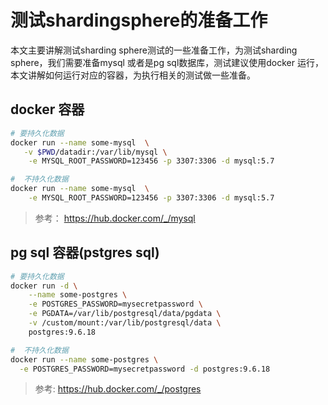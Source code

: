 # 测试shardingsphere的准备工作


本文主要讲解测试sharding sphere测试的一些准备工作，为测试sharding sphere，我们需要准备mysql 或者是pg sql数据库，测试建议使用docker 运行，本文讲解如何运行对应的容器，为执行相关的测试做一些准备。




## docker 容器 

```bash 
# 要持久化数据
docker run --name some-mysql  \
   -v $PWD/datadir:/var/lib/mysql \
    -e MYSQL_ROOT_PASSWORD=123456 -p 3307:3306 -d mysql:5.7

#  不持久化数据
docker run --name some-mysql  \
    -e MYSQL_ROOT_PASSWORD=123456 -p 3307:3306 -d mysql:5.7

```

> 参考：  https://hub.docker.com/_/mysql


## pg sql 容器(pstgres sql)


```bash 
# 要持久化数据
docker run -d \
    --name some-postgres \
    -e POSTGRES_PASSWORD=mysecretpassword \
    -e PGDATA=/var/lib/postgresql/data/pgdata \
    -v /custom/mount:/var/lib/postgresql/data \
    postgres:9.6.18

#  不持久化数据
docker run --name some-postgres \
  -e POSTGRES_PASSWORD=mysecretpassword -d postgres:9.6.18

````


> 参考:  https://hub.docker.com/_/postgres


